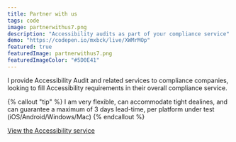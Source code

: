 ```yaml
---
title: Partner with us 
tags: code
image: partnerwithus7.png
description: "Accessibility audits as part of your compliance service"
demo: "https://codepen.io/mxbck/live/XWMrMOp"
featured: true
featuredImage: partnerwithus7.png
featuredImageColor: "#5D0E41"
---
```


I provide Accessibility Audit and related services to compliance companies, looking to fill Accessibility requirements in their overall compliance service.

{% callout "tip" %}
I am very flexible, can accommodate tight dealines, and can guarantee a maximum of 3 days lead-time, per platform under test (iOS/Android/Windows/Mac)
{% endcallout %}

[View the Accessibility service](https://jaffamonkey.com/services/accessibility-audit/)